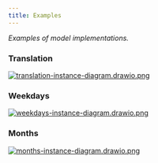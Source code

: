 ```yaml
---
title: Examples
---
```


*Examples of model implementations.*

### Translation

[![translation-instance-diagram.drawio.png](examples/translation-instance-diagram.drawio.png)](examples/translation-instance-diagram.drawio.png)

### Weekdays

[![weekdays-instance-diagram.drawio.png](examples/weekdays-instance-diagram.drawio.png)](examples/weekdays-instance-diagram.drawio.png)

### Months

[![months-instance-diagram.drawio.png](examples/months-instance-diagram.drawio.png)](examples/months-instance-diagram.drawio.png)
